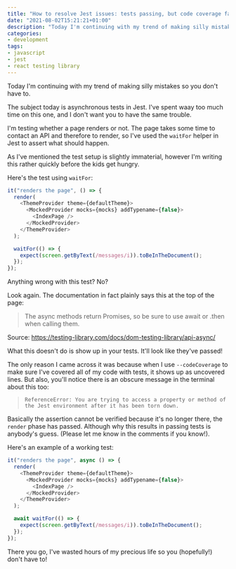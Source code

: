 ```yaml
---
title: "How to resolve Jest issues: tests passing, but code coverage fails!"
date: "2021-08-02T15:21:21+01:00"
description: "Today I'm continuing with my trend of making silly mistakes so you don't have to. The subject today is asynchronous tests in Jest. I've spent too much time on this one, and I don't want you to have the same trouble!"
categories:
- development
tags:
- javascript
- jest
- react testing library
---
```


Today I'm continuing with my trend of making silly mistakes so you don't have to.

The subject today is asynchronous tests in Jest. I've spent waay too much time on this one, and I don't want you to have the same trouble.

I'm testing whether a page renders or not. The page takes some time to contact an API and therefore to render, so I've used the `waitFor` helper in Jest to assert what should happen.

As I've mentioned the test setup is slightly immaterial, however I'm writing this rather quickly before the kids get hungry.

Here's the test using `waitFor`:

```javascript
it("renders the page", () => {
  render(
    <ThemeProvider theme={defaultTheme}>
      <MockedProvider mocks={mocks} addTypename={false}>
        <IndexPage />
      </MockedProvider>
    </ThemeProvider>
  );

  waitFor(() => {
    expect(screen.getByText(/messages/i)).toBeInTheDocument();
  });
});
```

Anything wrong with this test? No?

Look again. The documentation in fact plainly says this at the top of the page:

> The async methods return Promises, so be sure to use await or .then when calling them.

Source: https://testing-library.com/docs/dom-testing-library/api-async/

What this doesn't do is show up in your tests. It'll look like they've passed!

The only reason I came across it was because when I use `--codeCoverage` to make sure I've covered all of my code with tests, it shows up as uncovered lines. But also, you'll notice there is an obscure message in the terminal about this too:

> `ReferenceError: You are trying to access a property or method of the Jest environment after it has been torn down.`

Basically the assertion cannot be verified because it's no longer there, the `render` phase has passed. Although why this results in passing tests is anybody's guess. (Please let me know in the comments if you know!).

Here's an example of a working test:

```javascript
it("renders the page", async () => {
  render(
    <ThemeProvider theme={defaultTheme}>
      <MockedProvider mocks={mocks} addTypename={false}>
        <IndexPage />
      </MockedProvider>
    </ThemeProvider>
  );

  await waitFor(() => {
    expect(screen.getByText(/messages/i)).toBeInTheDocument();
  });
});
```

There you go, I've wasted hours of my precious life so you (hopefully!) don't have to!
